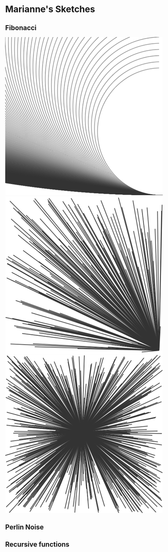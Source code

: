 # Marianne's Sketches

## Fibonacci
<!--![](Marianne/imagefile.png)-->
![](Marianne/Fibonacci/1.png)
![](Marianne/Fibonacci/2.png)
![](Marianne/Fibonacci/3.png)

## Perlin Noise

## Recursive functions
            
